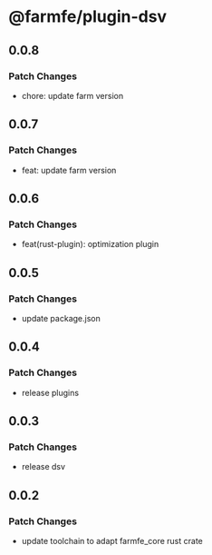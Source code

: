 # @farmfe/plugin-dsv

## 0.0.8

### Patch Changes

- chore: update farm version

## 0.0.7

### Patch Changes

- feat: update farm version

## 0.0.6

### Patch Changes

- feat(rust-plugin): optimization plugin

## 0.0.5

### Patch Changes

- update package.json

## 0.0.4

### Patch Changes

- release plugins

## 0.0.3

### Patch Changes

- release dsv

## 0.0.2

### Patch Changes

- update toolchain to adapt farmfe_core rust crate
